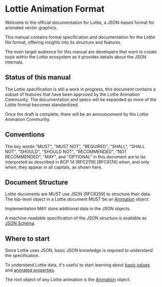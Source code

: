 # Lottie Animation Format

Welcome to the official documentation for Lottie,
a JSON-based format for animated vector graphics.

This manual contains formal specification and documentation for the
Lottie file format, offering insights into its structure and features.

The main target audience for this manual are developers that want to
create tools within the Lottie ecosystem as it provides details about
the JSON internals.


## Status of this manual

The Lottie specification is still a work in progress, this document
contains a subset of features that have been approved by the
Lottie Animation Community. The documentation and specs will be expanded
as more of the Lottie format becomes standardized.

Once the draft is complete, there will be an announcement by the
Lottie Animation Community.


## Conventions

The key words "MUST", "MUST NOT", "REQUIRED", "SHALL", "SHALL NOT",
"SHOULD", "SHOULD NOT", "RECOMMENDED", "NOT RECOMMENDED", "MAY",
and "OPTIONAL" in this document are to be interpreted as described in
BCP 14 [RFC2119] [RFC8174] when, and only when,
they appear in all capitals, as shown here.


## Document Structure

Lottie documents are MUST use JSON [RFC8259] to structure their data.
The top-level object in a Lottie document MUST be an
[Animation](./specs/composition.md#animation) object.

Implementation MAY store additional data in the JSON objects.

A machine-readable specification of the JSON structure is available
as [JSON Schema](./specs/schema.md).


## Where to start

Since Lottie uses JSON, basic JSON knowledge is required to understand the specification.

To understand Lottie data, it's useful to start learning about
[basic values](./specs/values.md) and [animated properties](./specs/properties.md).

The root object of any Lottie animation is the [Animation](./specs/composition.md#animation) object.

<lottie src="static/logo.json" loop="false" buttons="false" background="none" />
